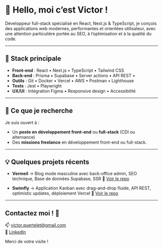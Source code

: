 # 👋 Hello, moi c’est Victor !

Développeur full-stack spécialisé en React, Next.js & TypeScript, je conçois des applications web modernes, performantes et orientées utilisateur, avec une attention particulière portée au SEO, à l’optimisation et à la qualité du code.

---

## 🔧 Stack principale

- **Front-end** : React • Next.js • TypeScript • Tailwind CSS 
- **Back-end** : Prisma • Supabase • Server actions • API REST •  
- **Outils** : Git • Docker • Vercel • AWS • Postman • Lighthouse
- **Tests** : Jest • Playwright
- **UX/UI** : Intégration Figma • Responsive design • Accessibilité

---

## 🚀 Ce que je recherche

Je suis ouvert à  :
- Un **poste en développement front-end** ou **full-stack** (CDI ou alternance)
- Des **missions freelance** en développement front-end ou full-stack.

---

## 💡 Quelques projets récents

- **Vermeil** → Blog mode masculine avec back-office admin, SEO technique, Base de données Supabase, SSR
  🔗 [Voir le repo](https://github.com/Victorqtl/Vermeil)

- **Swimfly** → Application Kanban avec drag-and-drop fluide, API REST, optimistic updates, déploiement Vercel
  🔗 [Voir le repo](https://github.com/Victorqtl/Swimfly)

---

## Contactez moi ! 🤝 

📫 victor.quertelet@gmail.com  
🔗 [LinkedIn](https://www.linkedin.com/in/victor-quertelet-9143a3302/) 

Merci de votre visite !
